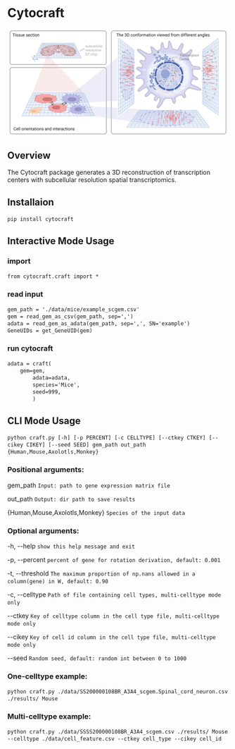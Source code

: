 # Cytocraft

<p align="center">
	<img src=https://github.com/YifeiSheng/Cytocraft/raw/main/figure/Figure1.Overview.png>
</p>

## Overview

The Cytocraft package generates a 3D reconstruction of transcription centers with subcellular resolution spatial transcriptomics.

## Installaion

```
pip install cytocraft
```

## Interactive Mode Usage

### import
```
from cytocraft.craft import *
```
### read input 

```
gem_path = './data/mice/example_scgem.csv'
gem = read_gem_as_csv(gem_path, sep=',')
adata = read_gem_as_adata(gem_path, sep=',', SN='example')
GeneUIDs = get_GeneUID(gem)
```

### run cytocraft

```
adata = craft(
	gem=gem,
        adata=adata,
        species='Mice',
        seed=999,
        )
```

## CLI Mode Usage
```
python craft.py [-h] [-p PERCENT] [-c CELLTYPE] [--ctkey CTKEY] [--cikey CIKEY] [--seed SEED] gem_path out_path {Human,Mouse,Axolotls,Monkey}
```
### Positional arguments:

  gem_path              `Input: path to gene expression matrix file`

  out_path              `Output: dir path to save results`

  {Human,Mouse,Axolotls,Monkey} `Species of the input data`

### Optional arguments:

  -h, --help     `show this help message and exit`

  -p, --percent  `percent of gene for rotation derivation, default: 0.001`

  -t, --threshold  `The maximum proportion of np.nans allowed in a column(gene) in W, default: 0.90`

  -c, --celltype `Path of file containing cell types, multi-celltype mode only`

  --ctkey `Key of celltype column in the cell type file, multi-celltype mode only`

  --cikey `Key of cell id column in the cell type file, multi-celltype mode only`

  --seed  `Random seed, default: random int between 0 to 1000`

### One-celltype example:
```
python craft.py ./data/SS200000108BR_A3A4_scgem.Spinal_cord_neuron.csv ./results/ Mouse
```

### Multi-celltype example:
```
python craft.py ./data/SSSS200000108BR_A3A4_scgem.csv ./results/ Mouse --celltype ./data/cell_feature.csv --ctkey cell_type --cikey cell_id
```
